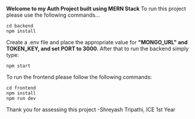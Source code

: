 **Welcome to my Auth Project built using MERN Stack**
To run this project please use the following commands...
```
cd backend
npm install
```
Create a .env file and place the appropriate value for **"MONGO_URL" and TOKEN_KEY, and set PORT to 3000**.
After that to run the backend simply type: 
```
npm start
```
To run the frontend please follow the following commands:
```
cd frontend
npm install
npm run dev
```
Thank you for assessing this project
-Shreyash Tripathi, ICE 1st Year